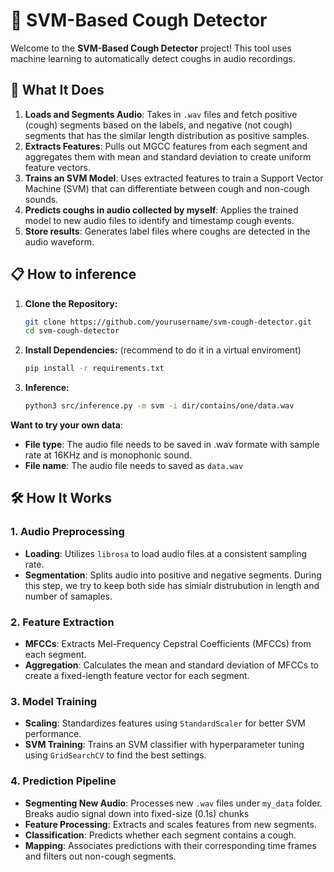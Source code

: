 # 🦠 SVM-Based Cough Detector

Welcome to the **SVM-Based Cough Detector** project! This tool uses machine learning to automatically detect coughs in audio recordings. 

## 🚀 **What It Does**

1. **Loads and Segments Audio**: Takes in `.wav` files and fetch positive (cough) segments based on the labels, and negative (not cough) segments that has the similar length distribution as positive samples.
2. **Extracts Features**: Pulls out MGCC features from each segment and aggregates them with mean and standard deviation to create uniform feature vectors.
3. **Trains an SVM Model**: Uses extracted features to train a Support Vector Machine (SVM) that can differentiate between cough and non-cough sounds.
4. **Predicts coughs in audio collected by myself**: Applies the trained model to new audio files to identify and timestamp cough events.
5. **Store results**: Generates label files where coughs are detected in the audio waveform.

## 📋 **How to inference**
1. **Clone the Repository:**
   ```bash
   git clone https://github.com/yourusername/svm-cough-detector.git
   cd svm-cough-detector
2. **Install Dependencies:** (recommend to do it in a virtual enviroment)
   ```bash
   pip install -r requirements.txt
3. **Inference:**
   ```bash
   python3 src/inference.py -m svm -i dir/contains/one/data.wav
**Want to try your own data**: 
- **File type**: The audio file needs to be saved in .wav formate with sample rate at 16KHz and is monophonic sound.
- **File name**: The audio file needs to saved as `data.wav`
   
## 🛠️ **How It Works**

### 1. **Audio Preprocessing**
- **Loading**: Utilizes `librosa` to load audio files at a consistent sampling rate.
- **Segmentation**: Splits audio into positive and negative segments. During this step, we try to keep both side has simialr distrubution in length and number of samaples.

### 2. **Feature Extraction**
- **MFCCs**: Extracts Mel-Frequency Cepstral Coefficients (MFCCs) from each segment.
- **Aggregation**: Calculates the mean and standard deviation of MFCCs to create a fixed-length feature vector for each segment.

### 3. **Model Training**
- **Scaling**: Standardizes features using `StandardScaler` for better SVM performance.
- **SVM Training**: Trains an SVM classifier with hyperparameter tuning using `GridSearchCV` to find the best settings.

### 4. **Prediction Pipeline**
- **Segmenting New Audio**: Processes new `.wav` files under `my_data` folder. Breaks audio signal down into fixed-size (0.1s) chunks
- **Feature Processing**: Extracts and scales features from new segments.
- **Classification**: Predicts whether each segment contains a cough.
- **Mapping**: Associates predictions with their corresponding time frames and filters out non-cough segments.